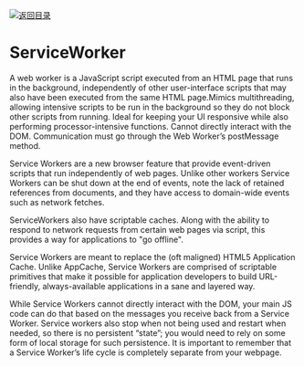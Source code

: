 [![返回目录](https://parg.co/UGp)](https://parg.co/UGZ) 


# ServiceWorker



A web worker is a JavaScript script executed from an HTML page that runs in the background, independently of other user-interface scripts that may also have been executed from the same HTML page.Mimics multithreading, allowing intensive scripts to be run in the background so they do not block other scripts from running. Ideal for keeping your UI responsive while also performing processor-intensive functions. Cannot directly interact with the DOM. Communication must go through the Web Worker’s postMessage method.




Service Workers are a new browser feature that provide event-driven scripts that run independently of web pages. Unlike other workers Service Workers can be shut down at the end of events, note the lack of retained references from documents, and they have access to domain-wide events such as network fetches. 


ServiceWorkers also have scriptable caches. Along with the ability to respond to network requests from certain web pages via script, this provides a way for applications to "go offline".


Service Workers are meant to replace the (oft maligned) HTML5 Application Cache. Unlike AppCache, Service Workers are comprised of scriptable primitives that make it possible for application developers to build URL-friendly, always-available applications in a sane and layered way.


While Service Workers cannot directly interact with the DOM, your main JS code can do that based on the messages you receive back from a Service Worker. Service workers also stop when not being used and restart when needed, so there is no persistent “state”; you would need to rely on some form of local storage for such persistence. It is important to remember that a Service Worker’s life cycle is completely separate from your webpage.



